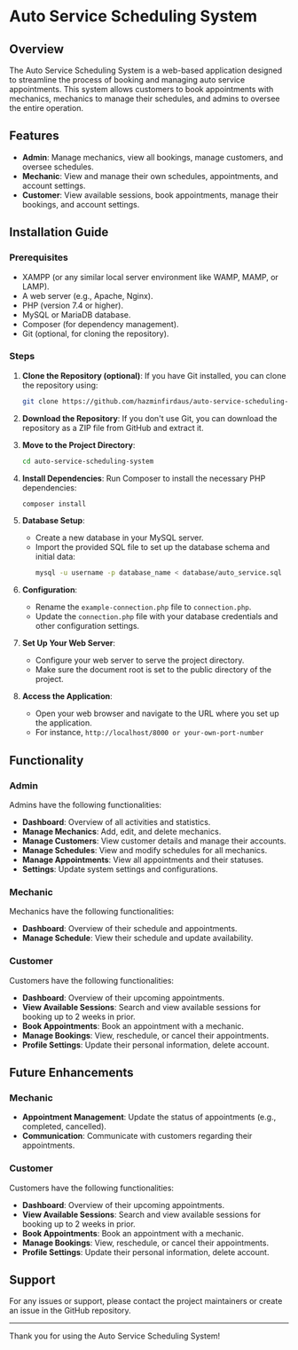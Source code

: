 # Auto Service Scheduling System

## Overview

The Auto Service Scheduling System is a web-based application designed to streamline the process of booking and managing auto service appointments. This system allows customers to book appointments with mechanics, mechanics to manage their schedules, and admins to oversee the entire operation.

## Features

- **Admin**: Manage mechanics, view all bookings, manage customers, and oversee schedules.
- **Mechanic**: View and manage their own schedules, appointments, and account settings.
- **Customer**: View available sessions, book appointments, manage their bookings, and account settings.

## Installation Guide

### Prerequisites

- XAMPP (or any similar local server environment like WAMP, MAMP, or LAMP).
- A web server (e.g., Apache, Nginx).
- PHP (version 7.4 or higher).
- MySQL or MariaDB database.
- Composer (for dependency management).
- Git (optional, for cloning the repository).

### Steps

1. **Clone the Repository (optional)**:
   If you have Git installed, you can clone the repository using:
   ```sh
   git clone https://github.com/hazminfirdaus/auto-service-scheduling-system.git
   ```

2. **Download the Repository**:
   If you don't use Git, you can download the repository as a ZIP file from GitHub and extract it.

3. **Move to the Project Directory**:
   ```sh
   cd auto-service-scheduling-system
   ```

4. **Install Dependencies**:
   Run Composer to install the necessary PHP dependencies:
   ```sh
   composer install
   ```

5. **Database Setup**:
   - Create a new database in your MySQL server.
   - Import the provided SQL file to set up the database schema and initial data:
     ```sh
     mysql -u username -p database_name < database/auto_service.sql
     ```
   
6. **Configuration**:
   - Rename the `example-connection.php` file to `connection.php`.
   - Update the `connection.php` file with your database credentials and other configuration settings.

7. **Set Up Your Web Server**:
   - Configure your web server to serve the project directory.
   - Make sure the document root is set to the public directory of the project.

8. **Access the Application**:
   - Open your web browser and navigate to the URL where you set up the application.
   - For instance, `http://localhost/8000 or your-own-port-number`

## Functionality

### Admin

Admins have the following functionalities:

- **Dashboard**: Overview of all activities and statistics.
- **Manage Mechanics**: Add, edit, and delete mechanics.
- **Manage Customers**: View customer details and manage their accounts.
- **Manage Schedules**: View and modify schedules for all mechanics.
- **Manage Appointments**: View all appointments and their statuses.
- **Settings**: Update system settings and configurations.

### Mechanic

Mechanics have the following functionalities:

- **Dashboard**: Overview of their schedule and appointments.
- **Manage Schedule**: View their schedule and update availability.

### Customer

Customers have the following functionalities:

- **Dashboard**: Overview of their upcoming appointments.
- **View Available Sessions**: Search and view available sessions for booking up to 2 weeks in prior.
- **Book Appointments**: Book an appointment with a mechanic.
- **Manage Bookings**: View, reschedule, or cancel their appointments.
- **Profile Settings**: Update their personal information, delete account.

## Future Enhancements

### Mechanic

- **Appointment Management**: Update the status of appointments (e.g., completed, cancelled).
- **Communication**: Communicate with customers regarding their appointments.

### Customer

Customers have the following functionalities:

- **Dashboard**: Overview of their upcoming appointments.
- **View Available Sessions**: Search and view available sessions for booking up to 2 weeks in prior.
- **Book Appointments**: Book an appointment with a mechanic.
- **Manage Bookings**: View, reschedule, or cancel their appointments.
- **Profile Settings**: Update their personal information, delete account.

## Support

For any issues or support, please contact the project maintainers or create an issue in the GitHub repository.

---

Thank you for using the Auto Service Scheduling System!
